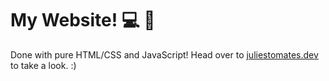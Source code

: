 # My Website! :computer: :tomato:

Done with pure HTML/CSS and JavaScript! Head over to [juliestomates.dev](https://juliestomates.dev) to take a look. :)
